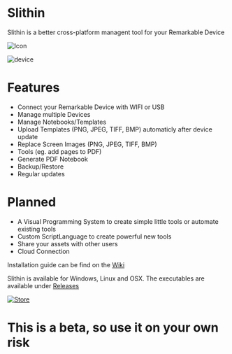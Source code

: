 # Slithin
Slithin is a better cross-platform managent tool for your Remarkable Device

![Icon](https://user-images.githubusercontent.com/4117602/128601982-3c113838-cd28-49e0-999b-ab9cbe024ed1.png)

![device](https://user-images.githubusercontent.com/4117602/150554617-e866cf80-5a7b-4cfd-8efb-8d7acc475c40.png)


# Features
* Connect your Remarkable Device with WIFI or USB
* Manage multiple Devices
* Manage Notebooks/Templates
* Upload Templates (PNG, JPEG, TIFF, BMP) automaticly after device update
* Replace Screen Images (PNG, JPEG, TIFF, BMP)
* Tools (eg. add pages to PDF)
* Generate PDF Notebook
* Backup/Restore
* Regular updates

# Planned
* A Visual Programming System to create simple little tools or automate existing tools
* Custom ScriptLanguage to create powerful new tools
* Share your assets with other users
* Cloud Connection

Installation guide can be find on the [Wiki](https://github.com/furesoft/Slithin/wiki/Installation-Guide)

Slithin is available for Windows, Linux and OSX. The executables are available under [Releases](https://github.com/furesoft/Slithin/releases)

[![Store](https://user-images.githubusercontent.com/4117602/149658147-edd7cab5-9316-41d9-ad57-a90052b425f8.png)](http:///www.microsoft.com/store/apps/9PKXTCBN8MQ8?cid=storebadge&ocid=badge)

# This is a beta, so use it on your own risk
